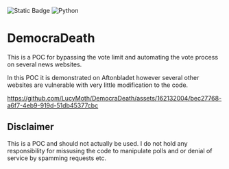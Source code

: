 
![Static Badge](https://img.shields.io/badge/Build-POC-green?logo=github)
![Python](https://img.shields.io/badge/python-3670A0?style=for-the-badge&logo=python&logoColor=ffdd54)

# DemocraDeath
This is a POC for bypassing the vote limit and automating the vote process on several news websites.

In this POC it is demonstrated on Aftonbladet however several other websites are vulnerable with very little modification to the code.



https://github.com/LucyMoth/DemocraDeath/assets/162132004/bec27768-a6f7-4eb9-919d-51db45377cbc




## Disclaimer
This is a POC and should not actually be used. I do not hold any responsibility for missusing the code to manipulate polls and or denial of service by spamming requests etc.
